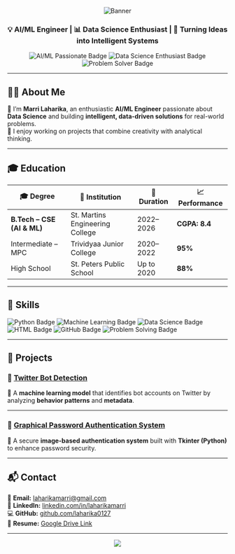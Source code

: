 <!-- HEADER BANNER -->
<p align="center">
  <img src="https://capsule-render.vercel.app/api?type=waving&color=0:4F46E5,100:9333EA&height=200&section=header&text=Marri%20Laharika%20Portfolio&fontSize=40&fontColor=ffffff&animation=fadeIn" alt="Banner"/>
</p>

<h3 align="center">💡 AI/ML Engineer | 📊 Data Science Enthusiast | 🚀 Turning Ideas into Intelligent Systems</h3>

<p align="center">
  <img src="https://img.shields.io/badge/AI%2FML-Passionate-blue?style=for-the-badge&logo=python" alt="AI/ML Passionate Badge" />
  <img src="https://img.shields.io/badge/Data%20Science-Enthusiast-green?style=for-the-badge&logo=databricks" alt="Data Science Enthusiast Badge" />
  <img src="https://img.shields.io/badge/Problem%20Solver-orange?style=for-the-badge&logo=codeforces" alt="Problem Solver Badge" />
</p>

---

## 👩‍💻 About Me
🎯 I’m **Marri Laharika**, an enthusiastic **AI/ML Engineer** passionate about **Data Science** and building **intelligent, data-driven solutions** for real-world problems.  
💬 I enjoy working on projects that combine creativity with analytical thinking.

---

## 🎓 Education

| 🎓 Degree                     | 🏫 Institution                    | 📅 Duration | 📈 Performance |
|------------------------------|------------------------------------|-------------|----------------|
| **B.Tech – CSE (AI & ML)**   | St. Martins Engineering College    | 2022–2026   | **CGPA: 8.4**  |
| Intermediate – MPC           | Trividyaa Junior College           | 2020–2022   | **95%**        |
| High School                  | St. Peters Public School           | Up to 2020  | **88%**        |

---

## 💼 Skills

<p>
  <img src="https://img.shields.io/badge/Python-3776AB?style=for-the-badge&logo=python&logoColor=white" alt="Python Badge" />
  <img src="https://img.shields.io/badge/Machine%20Learning-102230?style=for-the-badge&logo=scikit-learn" alt="Machine Learning Badge" />
  <img src="https://img.shields.io/badge/Data%20Science-1E90FF?style=for-the-badge&logo=pandas" alt="Data Science Badge" />
  <img src="https://img.shields.io/badge/HTML-E34F26?style=for-the-badge&logo=html5&logoColor=white" alt="HTML Badge" />
  <img src="https://img.shields.io/badge/GitHub-181717?style=for-the-badge&logo=github" alt="GitHub Badge" />
  <img src="https://img.shields.io/badge/Problem%20Solving-FFD700?style=for-the-badge&logo=hackerrank" alt="Problem Solving Badge" />
</p>

---

## 🚀 Projects

### 🔗 [Twitter Bot Detection](https://github.com/laharika0127/detecting-twitter-bots)
📌 A **machine learning model** that identifies bot accounts on Twitter by analyzing **behavior patterns** and **metadata**.

---

### 🔐 [Graphical Password Authentication System](https://github.com/laharika0127/graphical-password-authentication)
📌 A secure **image-based authentication system** built with **Tkinter (Python)** to enhance password security.

---

## 📬 Contact

📧 **Email:** [laharikamarri@gmail.com](mailto:laharikamarri@gmail.com)  
🔗 **LinkedIn:** [linkedin.com/in/laharikamarri](https://www.linkedin.com/in/laharikamarri/)  
💻 **GitHub:** [github.com/laharika0127](https://github.com/laharika0127)  
📄 **Resume:** [Google Drive Link](https://drive.google.com/file/d/16Vh_1Utb96JZwlknwgifKvluuLgx3Gg7/view)  

---

<p align="center">
  <img src="https://capsule-render.vercel.app/api?type=waving&color=0:9333EA,100:4F46E5&height=100&section=footer"/>
</p>
